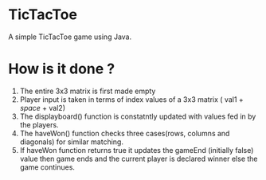 # TicTacToe

A simple TicTacToe game using Java.

# How is it done ?
1. The entire 3x3 matrix is first made empty
1. Player input is taken in terms of index values of a 3x3 matrix ( val1 + *space* + val2)
2. The displayboard() function is constatntly updated with values fed in by the players.
4. The haveWon() function checks three cases(rows, columns and diagonals) for similar matching.
5. If haveWon function returns true it updates the gameEnd (initially false) value then game ends and the current player is declared winner else the game continues.